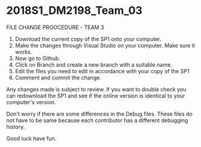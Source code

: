 # 2018S1_DM2198_Team_03

FILE CHANGE PROOCEDURE - TEAM 3
1. Download the current copy of the SP1 onto your computer.
2. Make the changes through Visual Studio on your computer. Make sure it works.
3. Now go to Github.
4. Click on Branch and create a new branch with a suitable name.
5. Edit the files you need to edit in accordance with your copy of the SP1
6. Comment and commit the change.

Any changes made is subject to review. If you want to double check you can redownload the SP1 and see if the online version is identical to your computer's version.

Don't worry if there are some differences in the Debug files. These files do not have to be same because each contributor has a different debugging history.

Good luck have fun.
